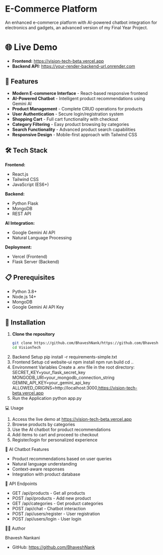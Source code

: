   # E-Commerce Platform

  An enhanced e-commerce platform with AI-powered chatbot integration for
  electronics and gadgets, an advanced version of my Final Year
  Project.

  # 🌐 Live Demo
  
  - **Frontend:** https://vision-tech-beta.vercel.app
  - **Backend API:** https://your-render-backend-url.onrender.com

  ## 🚀 Features

  - **Modern E-commerce Interface** - React-based responsive frontend
  - **AI-Powered Chatbot** - Intelligent product recommendations using
  Gemini AI
  - **Product Management** - Complete CRUD operations for products
  - **User Authentication** - Secure login/registration system
  - **Shopping Cart** - Full cart functionality with checkout
  - **Category Filtering** - Easy product browsing by categories
  - **Search Functionality** - Advanced product search capabilities
  - **Responsive Design** - Mobile-first approach with Tailwind CSS

  ## 🛠️ Tech Stack

  **Frontend:**
  - React.js
  - Tailwind CSS
  - JavaScript (ES6+)

  **Backend:**
  - Python Flask
  - MongoDB
  - REST API

  **AI Integration:**
  - Google Gemini AI API
  - Natural Language Processing

  **Deployment:**
  - Vercel (Frontend)
  - Flask Server (Backend)

  ## 📋 Prerequisites

  - Python 3.8+
  - Node.js 14+
  - MongoDB
  - Google Gemini AI API Key

 ## 🚀 Installation

  1. **Clone the repository**
     ```bash
     git clone https://github.com/BhaveshNank/https://github.com/BhaveshNank/VisionTech.git
     cd VisionTech

  2. Backend Setup
  pip install -r requirements-simple.txt
  3. Frontend Setup
  cd website-ui
  npm install
  npm run build
  cd ..
  4. Environment Variables
  Create a .env file in the root directory:
  SECRET_KEY=your_flask_secret_key
  MONGODB_URI=your_mongodb_connection_string
  GEMINI_API_KEY=your_gemini_api_key
  ALLOWED_ORIGINS=http://localhost:3000,https://vision-tech-beta.vercel.app
  5. Run the Application
  python app.py

  💻 Usage

  1. Access the live demo at https://vision-tech-beta.vercel.app
  2. Browse products by categories
  3. Use the AI chatbot for product recommendations
  4. Add items to cart and proceed to checkout
  5. Register/login for personalized experience

  🤖 AI Chatbot Features

  - Product recommendations based on user queries
  - Natural language understanding
  - Context-aware responses
  - Integration with product database

  🔧 API Endpoints

  - GET /api/products - Get all products
  - POST /api/products - Add new product
  - GET /api/categories - Get product categories
  - POST /api/chat - Chatbot interaction
  - POST /api/users/register - User registration
  - POST /api/users/login - User login

  👨‍💻 Author

  Bhavesh Nankani
  - GitHub: https://github.com/BhaveshNank
